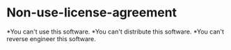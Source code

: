 # Non-use-license-agreement

*You can't use this software.
*You can't distribute this software.
*You can't reverse engineer this software.
